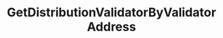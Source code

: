---
title: GetDistributionValidatorByValidatorAddress
api:
  file: Consensus Client Api.openapi.json
  operationId: get_distribution-validators-validator-address
hidden: false
---